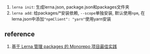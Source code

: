 
1. `lerna init`: 生成lerna.json, package.json和packages文件夹
2. `lerna add`: 给packages/*安装依赖, `--scope`单独安装, 默认使用`npm`, 在lerna.json中添加`"npmClient": "yarn"`使用yarn安装

## reference
1. [基于 Lerna 管理 packages 的 Monorepo 项目最佳实践](https://juejin.cn/post/6844903911095025678#heading-2)